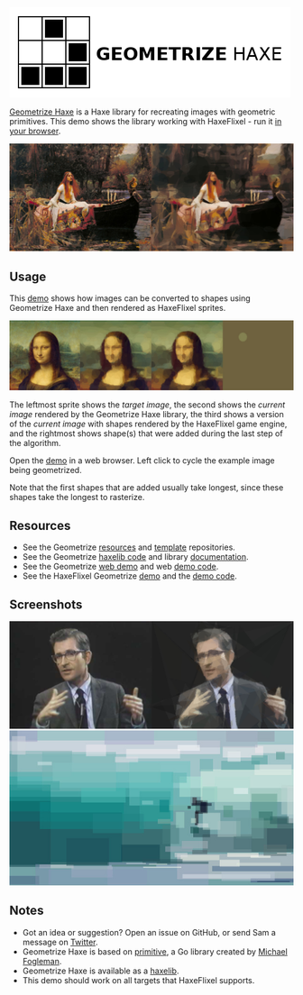 [![Project logo](https://github.com/Tw1ddle/geometrize-haxe-demo/blob/master/screenshots/logo.png?raw=true "Geometrize Haxe recreating images as geometric primitives logo")](http://tw1ddle.github.io/geometrize-haxe-demo/)

[Geometrize Haxe](https://github.com/Tw1ddle/geometrize-haxe/) is a Haxe library for recreating images with geometric primitives. This demo shows the library working with HaxeFlixel - run it [in your browser](http://tw1ddle.github.io/geometrize-haxe-demo/).

[![Geometrized Lady of Shalott](https://github.com/Tw1ddle/geometrize-haxe-demo/blob/master/screenshots/lady.jpg?raw=true "The Lady of Shalott ~300 Triangles and Ellipses")](http://tw1ddle.github.io/geometrize-haxe-demo/)

## Usage

This [demo](http://tw1ddle.github.io/geometrize-haxe-demo/) shows how images can be converted to shapes using Geometrize Haxe and then rendered as HaxeFlixel sprites.

[![Geometrized Mona Lisa](https://github.com/Tw1ddle/geometrize-haxe-demo/blob/master/screenshots/monalisa.jpg?raw=true "Mona Lisa - Ellipses")](https://github.com/Tw1ddle/geometrize-haxe-demo/)

The leftmost sprite shows the *target image*, the second shows the *current image* rendered by the Geometrize Haxe library, the third shows a version of the *current image* with shapes rendered by the HaxeFlixel game engine, and the rightmost shows shape(s) that were added during the last step of the algorithm.

Open the [demo](http://tw1ddle.github.io/geometrize-haxe-demo/) in a web browser. Left click to cycle the example image being geometrized.

Note that the first shapes that are added usually take longest, since these shapes take the longest to rasterize.

## Resources

* See the Geometrize [resources](https://github.com/Tw1ddle/geometrize-resources) and [template](https://github.com/Tw1ddle/geometrize-templates) repositories.
* See the Geometrize [haxelib code](https://github.com/Tw1ddle/geometrize-haxe) and library [documentation](http://tw1ddle.github.io/geometrize-haxe/).
* See the Geometrize [web demo](http://www.samcodes.co.uk/project/geometrize-haxe-web/) and web [demo code](https://github.com/Tw1ddle/geometrize-haxe-web/).
* See the HaxeFlixel Geometrize [demo](http://tw1ddle.github.io/geometrize-haxe-demo/) and the [demo code](https://github.com/Tw1ddle/geometrize-haxe-demo/).

## Screenshots

[![Geometrized Chomsky](https://github.com/Tw1ddle/geometrize-haxe-demo/blob/master/screenshots/chomsky.jpg?raw=true "Chomsky")](https://github.com/Tw1ddle/geometrize-haxe-demo/)
[![Geometrized Surfer](https://github.com/Tw1ddle/geometrize-haxe-demo/blob/master/screenshots/surfer.jpg?raw=true "Surfer")](https://github.com/Tw1ddle/geometrize-haxe-demo/)

## Notes
* Got an idea or suggestion? Open an issue on GitHub, or send Sam a message on [Twitter](https://twitter.com/Sam_Twidale).
* Geometrize Haxe is based on [primitive](https://github.com/fogleman/primitive), a Go library created by [Michael Fogleman](https://github.com/fogleman).
* Geometrize Haxe is available as a [haxelib](https://lib.haxe.org/p/geometrize-haxe).
* This demo should work on all targets that HaxeFlixel supports.